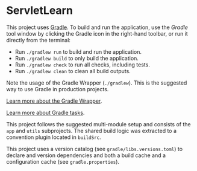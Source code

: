 # ServletLearn

This project uses [Gradle](https://gradle.org/).
To build and run the application, use the *Gradle* tool window by clicking the Gradle icon in the right-hand toolbar,
or run it directly from the terminal:

* Run `./gradlew run` to build and run the application.
* Run `./gradlew build` to only build the application.
* Run `./gradlew check` to run all checks, including tests.
* Run `./gradlew clean` to clean all build outputs.

Note the usage of the Gradle Wrapper (`./gradlew`).
This is the suggested way to use Gradle in production projects.

[Learn more about the Gradle Wrapper](https://docs.gradle.org/current/userguide/gradle_wrapper.html).

[Learn more about Gradle tasks](https://docs.gradle.org/current/userguide/command_line_interface.html#common_tasks).

This project follows the suggested multi-module setup and consists of the `app` and `utils` subprojects.
The shared build logic was extracted to a convention plugin located in `buildSrc`.

This project uses a version catalog (see `gradle/libs.versions.toml`) to declare and version dependencies
and both a build cache and a configuration cache (see `gradle.properties`).